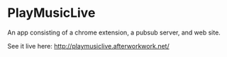 # PlayMusicLive

An app consisting of a chrome extension, a pubsub server, and web site.

See it live here: http://playmusiclive.afterworkwork.net/
